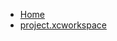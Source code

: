 <!-- docs/_sidebar.md -->
- [Home](/)
- [project.xcworkspace](Tutorials/CameraAndGalleryTutorial/CameraAndGalleryTutorial.xcodeproj/project.xcworkspace/)